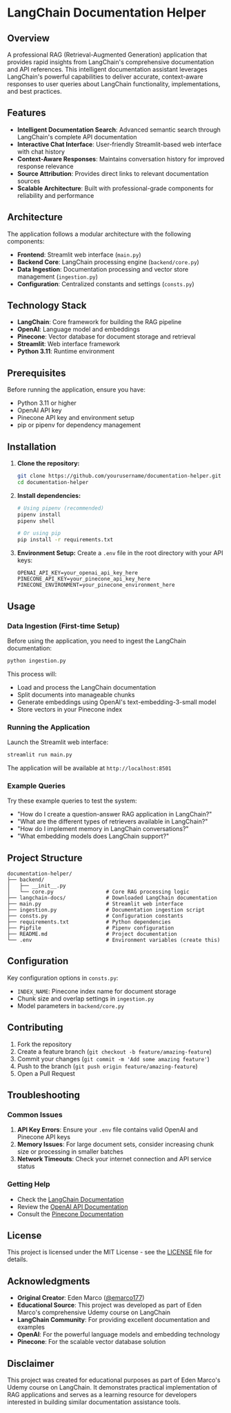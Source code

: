 # LangChain Documentation Helper

## Overview

A professional RAG (Retrieval-Augmented Generation) application that provides rapid insights from LangChain's comprehensive documentation and API references. This intelligent documentation assistant leverages LangChain's powerful capabilities to deliver accurate, context-aware responses to user queries about LangChain functionality, implementations, and best practices.

## Features

- **Intelligent Documentation Search**: Advanced semantic search through LangChain's complete API documentation
- **Interactive Chat Interface**: User-friendly Streamlit-based web interface with chat history
- **Context-Aware Responses**: Maintains conversation history for improved response relevance
- **Source Attribution**: Provides direct links to relevant documentation sources
- **Scalable Architecture**: Built with professional-grade components for reliability and performance

## Architecture

The application follows a modular architecture with the following components:

- **Frontend**: Streamlit web interface (`main.py`)
- **Backend Core**: LangChain processing engine (`backend/core.py`)
- **Data Ingestion**: Documentation processing and vector store management (`ingestion.py`)
- **Configuration**: Centralized constants and settings (`consts.py`)

## Technology Stack

- **LangChain**: Core framework for building the RAG pipeline
- **OpenAI**: Language model and embeddings
- **Pinecone**: Vector database for document storage and retrieval
- **Streamlit**: Web interface framework
- **Python 3.11**: Runtime environment

## Prerequisites

Before running the application, ensure you have:

- Python 3.11 or higher
- OpenAI API key
- Pinecone API key and environment setup
- pip or pipenv for dependency management

## Installation

1. **Clone the repository:**
   ```bash
   git clone https://github.com/yourusername/documentation-helper.git
   cd documentation-helper
   ```

2. **Install dependencies:**
   ```bash
   # Using pipenv (recommended)
   pipenv install
   pipenv shell
   
   # Or using pip
   pip install -r requirements.txt
   ```

3. **Environment Setup:**
   Create a `.env` file in the root directory with your API keys:
   ```env
   OPENAI_API_KEY=your_openai_api_key_here
   PINECONE_API_KEY=your_pinecone_api_key_here
   PINECONE_ENVIRONMENT=your_pinecone_environment_here
   ```

## Usage

### Data Ingestion (First-time Setup)

Before using the application, you need to ingest the LangChain documentation:

```bash
python ingestion.py
```

This process will:
- Load and process the LangChain documentation
- Split documents into manageable chunks
- Generate embeddings using OpenAI's text-embedding-3-small model
- Store vectors in your Pinecone index

### Running the Application

Launch the Streamlit web interface:

```bash
streamlit run main.py
```

The application will be available at `http://localhost:8501`

### Example Queries

Try these example queries to test the system:
- "How do I create a question-answer RAG application in LangChain?"
- "What are the different types of retrievers available in LangChain?"
- "How do I implement memory in LangChain conversations?"
- "What embedding models does LangChain support?"

## Project Structure

```
documentation-helper/
├── backend/
│   ├── __init__.py
│   └── core.py                 # Core RAG processing logic
├── langchain-docs/             # Downloaded LangChain documentation
├── main.py                     # Streamlit web interface
├── ingestion.py                # Documentation ingestion script
├── consts.py                   # Configuration constants
├── requirements.txt            # Python dependencies
├── Pipfile                     # Pipenv configuration
├── README.md                   # Project documentation
└── .env                        # Environment variables (create this)
```

## Configuration

Key configuration options in `consts.py`:

- `INDEX_NAME`: Pinecone index name for document storage
- Chunk size and overlap settings in `ingestion.py`
- Model parameters in `backend/core.py`

## Contributing

1. Fork the repository
2. Create a feature branch (`git checkout -b feature/amazing-feature`)
3. Commit your changes (`git commit -m 'Add some amazing feature'`)
4. Push to the branch (`git push origin feature/amazing-feature`)
5. Open a Pull Request

## Troubleshooting

### Common Issues

1. **API Key Errors**: Ensure your `.env` file contains valid OpenAI and Pinecone API keys
2. **Memory Issues**: For large document sets, consider increasing chunk size or processing in smaller batches
3. **Network Timeouts**: Check your internet connection and API service status

### Getting Help

- Check the [LangChain Documentation](https://python.langchain.com/docs/)
- Review the [OpenAI API Documentation](https://platform.openai.com/docs)
- Consult the [Pinecone Documentation](https://docs.pinecone.io/)

## License

This project is licensed under the MIT License - see the [LICENSE](LICENSE) file for details.

## Acknowledgments

- **Original Creator**: Eden Marco ([@emarco177](https://github.com/emarco177))
- **Educational Source**: This project was developed as part of Eden Marco's comprehensive Udemy course on LangChain
- **LangChain Community**: For providing excellent documentation and examples
- **OpenAI**: For the powerful language models and embedding technology
- **Pinecone**: For the scalable vector database solution

## Disclaimer

This project was created for educational purposes as part of Eden Marco's Udemy course on LangChain. It demonstrates practical implementation of RAG applications and serves as a learning resource for developers interested in building similar documentation assistance tools.